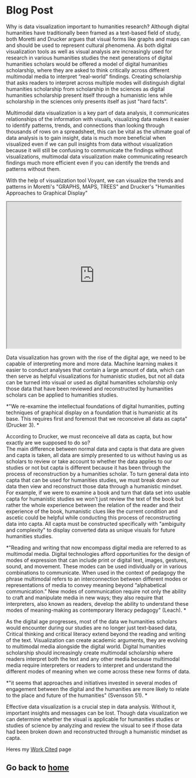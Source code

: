 # Blog Post

Why is data visualization important to humanities research? Although digital humanities have traditionally been framed as a text-based field of study, both Moretti and Drucker argues that visual forms like graphs and maps can and should be used to represent cultural phenomena. As both digital visualization tools as well as visual analysis are increasingly used for research in various humanities studies the next generations of digital humanities scholars would be offered a model of digital humanities scholarship, where they are asked to think critically across different multimodal media to interpret “real-world” findings. Creating scholarship that asks readers to interpret across multiple modes will distinguish digital humanities scholarship from scholarship in the sciences as digital humanities scholarship present itself through a humanistic lens while scholarship in the sciences only presents itself as just "hard facts".  
 
Multimodal data visualization is a key part of data analysis, it communicates relationships of the information with visuals, visualizing data makes it easier to identify patterns, trends, and connections than looking through thousands of rows on a spreadsheet, this can be vital as the ultimate goal of data analysis is to gain insight, data is much more beneficial when visualized even if we can pull insights from data without visualization because it will still be confusing to communicate the findings without visualizations, multimodal data visualization make communicating research findings much more efficient even if you can identify the trends and patterns without them.  
 
With the help of visualization tool Voyant, we can visualize the trends and patterns in Moretti's "GRAPHS, MAPS, TREES" and Drucker's "Humanities Approaches to Graphical Display" 
<!--   Exported from Voyant Tools (voyant-tools.org). 
The iframe src attribute below uses a relative protocol to better function with both 
http and https sites, but if you're embedding this into a local web page (file protocol) 
you should add an explicit protocol (https if you're using voyant-tools.org, otherwise it depends on this server. 
Feel free to change the height and width values or other styling below: --> 
<iframe style='width: 477px; height: 399px;' src='https://voyant-tools.org/tool/Trends/?query=novel&query=time&query=novels&query=data&query=graphical&mode=&corpus=729425053dbd901ed44e96c4ab85dd07'></iframe> 
 
 
Data visualization has grown with the rise of the digital age, we need to be capable of interpreting more and more data. Machine learning makes it easier to conduct analyses that contain a large amount of data, which can then serve as helpful visualizations for humanistic studies, but not all data can be turned into visual or used as digital humanities scholarship only those data that have been reviewed and reconstructed by humanities scholars can be applied to humanities studies.  
 
*"We re-examine the intellectual foundations of digital humanities, putting techniques of graphical display on a foundation that is humanistic at its base. This requires first and foremost that we reconceive all data as capta"(Drucker 3).  *
 
According to Drucker, we must reconceive all data as capta, but how exactly are we supposed to do so?  
The main difference between normal data and capta is that data are given and capta is taken, all data are simply presented to us without having us as scholars to review or take account to whether the data applies to our studies or not but capta is different because it has been through the process of reconstruction by a humanities scholar. To turn general data into capta that can be used for humanities studies, we must break down our data then view and reconstruct those data through a humanistic mindset. For example, if we were to examine a book and turn that data set into usable capta for humanistic studies we won't just review the text of the book but rather the whole experience between the relation of the reader and their experience of the book, humanistic clues like the current condition and ascetic could be helpful while conducting this process of reconstructing data into capta. All capta must be constructed specifically with "ambiguity and complexity" to display converted data as unique visuals for future humanities studies.  
 
*"Reading and writing that now encompass digital media are referred to as multimodal media. Digital technologies afford opportunities for the design of modes of expression that can include print or digital text, images, gestures, sound, and movement. These modes can be used individually or in various combinations to communicate. When used in the context of pedagogy the phrase multimodal refers to an interconnection between different modes or representations of media to convey meaning beyond “alphabetical communication.” New modes of communication require not only the ability to craft and manipulate media in new ways; they also require that interpreters, also known as readers, develop the ability to understand these modes of meaning-making as contemporary literacy pedagogy" (Leach). *
 
As the digital age progresses, most of the data we humanities scholars would encounter during our studies are no longer just text-based data, Critical thinking and critical literacy extend beyond the reading and writing of the text. Visualization can create academic arguments, they are evolving to multimodal media alongside the digital world. Digital humanities scholarship should increasingly create multimodal scholarship where readers interpret both the text and any other media because multimodal media require interpreters or readers to interpret and understand the different modes of meaning when we come across these new forms of data.  

*"it seems that approaches and initiatives invested in several modes of engagement between the digital and the humanities are more likely to relate to the place and future of the humanities" (Svensson 51). *
 
Effective data visualization is a crucial step in data analysis. Without it, important insights and messages can be lost. Though data visualization we can determine whether the visual is applicable for humanities studies or studies of science by analyzing and review the visual to see if those data had been broken down and reconstructed through a humanistic mindset as capta. 

Heres my [Work Cited](WorkCited.md) page


## Go back to [home](README.md)
